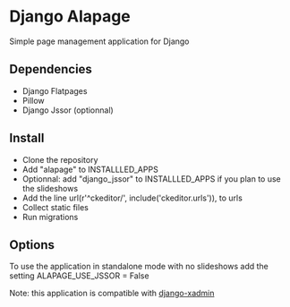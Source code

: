 Django Alapage
==============

Simple page management application for Django


Dependencies
--------------

- Django Flatpages
- Pillow
- Django Jssor (optionnal)


Install
--------------

- Clone the repository
- Add "alapage" to INSTALLLED_APPS
- Optionnal: add "django_jssor" to INSTALLLED_APPS if you plan to use the slideshows
- Add the line url(r'^ckeditor/', include('ckeditor.urls')), to urls
- Collect static files
- Run migrations


Options
--------------

To use the application in standalone mode with no slideshows add the setting ALAPAGE_USE_JSSOR = False


Note: this application is compatible with [django-xadmin](https://github.com/sshwsfc/django-xadmin)